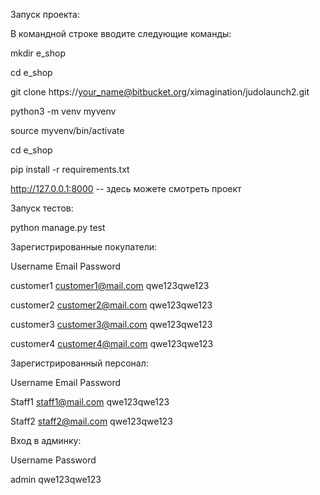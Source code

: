Запуск проекта:

В командной строке вводите следующие команды:

mkdir e_shop

cd e_shop

git clone https://your_name@bitbucket.org/ximagination/judolaunch2.git

python3 -m venv myvenv

source myvenv/bin/activate

cd e_shop

pip install -r requirements.txt

http://127.0.0.1:8000 -- здесь можете смотреть проект

Запуск тестов:

python manage.py test


Зарегистрированные покупатели:

Username	Email	            Password

customer1	customer1@mail.com	qwe123qwe123

customer2	customer2@mail.com	qwe123qwe123

customer3	customer3@mail.com	qwe123qwe123

customer4	customer4@mail.com	qwe123qwe123


Зарегистрированный персонал:


Username	Email	            Password

Staff1	    staff1@mail.com	    qwe123qwe123

Staff2	    staff2@mail.com	    qwe123qwe123


Вход в админку:


Username	    Password

admin	        qwe123qwe123
